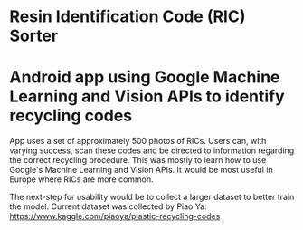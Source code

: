 # Resin Identification Code (RIC) Sorter
# Android app using Google Machine Learning and Vision APIs to identify recycling codes

App uses a set of approximately 500 photos of RICs. Users can, with varying success, scan these codes and be directed to information regarding the correct recycling procedure. This was mostly to learn how to use Google's Machine Learning and Vision APIs. It would be most useful in Europe where RICs are more common.

The next-step for usability would be to collect a larger dataset to better train the model. 
Current dataset was collected by Piao Ya: https://www.kaggle.com/piaoya/plastic-recycling-codes
